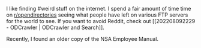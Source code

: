 I like finding #weird stuff on the internet. I spend a fair amount of time time on [r/opendirectories](https://www.reddit.com/r/opendirectories) seeing what people have left on various FTP servers for the world to see. If you want to avoid Reddit, check out [[202208092229 - ODCrawler | ODCrawler and Search]].  

Recently, I found an older copy of the NSA Employee Manual. 